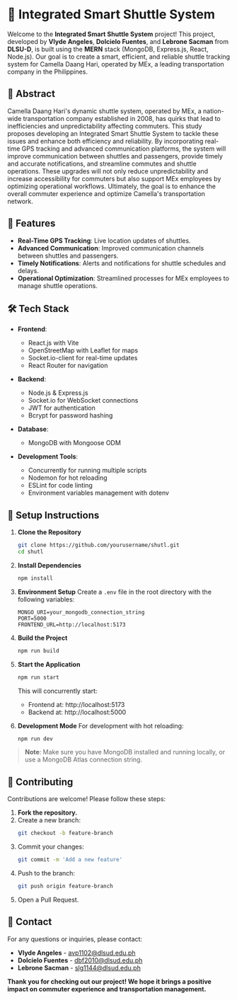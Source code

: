 # 🚌 Integrated Smart Shuttle System

Welcome to the **Integrated Smart Shuttle System** project! This project, developed by **Vlyde Angeles**, **Dolcielo Fuentes**, and **Lebrone Sacman** from **DLSU-D**, is built using the **MERN** stack (MongoDB, Express.js, React, Node.js). Our goal is to create a smart, efficient, and reliable shuttle tracking system for Camella Daang Hari, operated by MEx, a leading transportation company in the Philippines.

## 📜 Abstract

Camella Daang Hari's dynamic shuttle system, operated by MEx, a nation-wide transportation company established in 2008, has quirks that lead to inefficiencies and unpredictability affecting commuters. This study proposes developing an Integrated Smart Shuttle System to tackle these issues and enhance both efficiency and reliability. By incorporating real-time GPS tracking and advanced communication platforms, the system will improve communication between shuttles and passengers, provide timely and accurate notifications, and streamline commutes and shuttle operations. These upgrades will not only reduce unpredictability and increase accessibility for commuters but also support MEx employees by optimizing operational workflows. Ultimately, the goal is to enhance the overall commuter experience and optimize Camella's transportation network.

## 🚀 Features

- **Real-Time GPS Tracking**: Live location updates of shuttles.
- **Advanced Communication**: Improved communication channels between shuttles and passengers.
- **Timely Notifications**: Alerts and notifications for shuttle schedules and delays.
- **Operational Optimization**: Streamlined processes for MEx employees to manage shuttle operations.

## 🛠️ Tech Stack

- **Frontend**: 
  - React.js with Vite
  - OpenStreetMap with Leaflet for maps
  - Socket.io-client for real-time updates
  - React Router for navigation

- **Backend**: 
  - Node.js & Express.js
  - Socket.io for WebSocket connections
  - JWT for authentication
  - Bcrypt for password hashing

- **Database**: 
  - MongoDB with Mongoose ODM

- **Development Tools**:
  - Concurrently for running multiple scripts
  - Nodemon for hot reloading
  - ESLint for code linting
  - Environment variables management with dotenv

## 🚀 Setup Instructions

1. **Clone the Repository**
   ```bash
   git clone https://github.com/yourusername/shutl.git
   cd shutl
   ```

2. **Install Dependencies**
   ```bash
   npm install
   ```

3. **Environment Setup**
   Create a `.env` file in the root directory with the following variables:
   ```
   MONGO_URI=your_mongodb_connection_string
   PORT=5000
   FRONTEND_URL=http://localhost:5173
   ```

4. **Build the Project**
   ```bash
   npm run build
   ```

5. **Start the Application**
   ```bash
   npm run start
   ```

   This will concurrently start:
   - Frontend at: http://localhost:5173
   - Backend at: http://localhost:5000

6. **Development Mode**
   For development with hot reloading:
   ```bash
   npm run dev
   ```

> **Note**: Make sure you have MongoDB installed and running locally, or use a MongoDB Atlas connection string.

## 🤝 Contributing

Contributions are welcome! Please follow these steps:

1. **Fork the repository.**
2. Create a new branch:
   ```bash
   git checkout -b feature-branch
   ```
3. Commit your changes:
   ```bash
   git commit -m 'Add a new feature'
   ```
4. Push to the branch:
   ```bash
   git push origin feature-branch
   ```
5. Open a Pull Request.

## 📧 Contact

For any questions or inquiries, please contact:

- **Vlyde Angeles** - <avp1102@dlsud.edu.ph>
- **Dolcielo Fuentes** - <dbf2010@dlsud.edu.ph>
- **Lebrone Sacman** - <slg1144@dlsud.edu.ph>

**Thank you for checking out our project! We hope it brings a positive impact on commuter experience and transportation management.**
